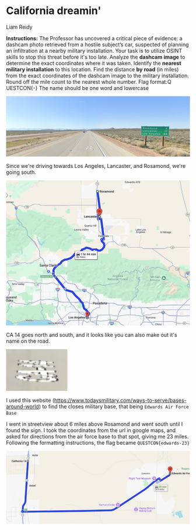 # California dreamin'
Liam Reidy

**Instructions:** The Professor has uncovered a critical piece of evidence: a dashcam photo retrieved from a hostile subject’s car, suspected of planning an infiltration at a nearby military installation. Your task is to utilize OSINT skills to stop this threat before it's too late. Analyze the **dashcam** **image** to determine the exact coordinates where it was taken. Identify the **nearest military installation** to this location. Find the distance **by** **road** (in miles) from the exact coordinates of the dashcam image to the military installation. Round off the mile count to the nearest whole number. Flag format:Q UESTCON{<Name of airforce base>-<rounded off mile count>} The name should be one word and lowercase

![image](./California_dreamin.png)

Since we're driving towards Los Angeles, Lancaster, and Rosamond, we're going south. 

![image](./1.png)

CA 14 goes north and south, and it looks like you can also make out it's name on the road.

![image](./2.png)

I used this website (https://www.todaysmilitary.com/ways-to-serve/bases-around-world) to find the closes military base, that being `Edwards Air Force Base`

I went in streetview about 6 miles above Rosamond and went south until I found the sign. I took the coordinates from the url in google maps, and asked for directions from the air force base to that spot, giving me 23 miles. Following the formatting instructions, the flag became `QUESTCON{edwards-23}`

![image](./3.png)